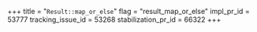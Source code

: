 +++
title = "`Result::map_or_else`"
flag = "result_map_or_else"
impl_pr_id = 53777
tracking_issue_id = 53268
stabilization_pr_id = 66322
+++
